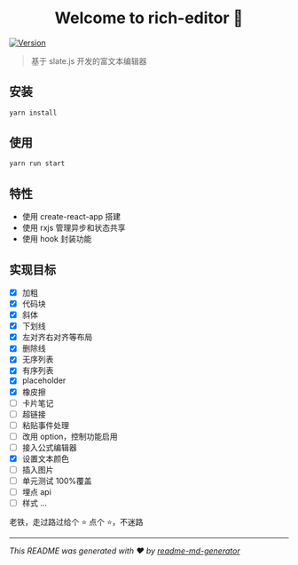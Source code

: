 <h1 align="center">Welcome to rich-editor 👋</h1>
<p>
  <a href="https://www.npmjs.com/package/rich-editor" target="_blank">
    <img alt="Version" src="https://img.shields.io/npm/v/rich-editor.svg">
  </a>
</p>

> 基于 slate.js 开发的富文本编辑器

## 安装

```sh
yarn install
```

## 使用

```sh
yarn run start
```

## 特性

- 使用 create-react-app 搭建
- 使用 rxjs 管理异步和状态共享
- 使用 hook 封装功能

## 实现目标

- [x] 加粗
- [x] 代码块
- [x] 斜体
- [x] 下划线
- [x] 左对齐右对齐等布局
- [x] 删除线
- [x] 无序列表
- [x] 有序列表
- [x] placeholder
- [x] 橡皮擦
- [ ] 卡片笔记
- [ ] 超链接
- [ ] 粘贴事件处理
- [ ] 改用 option，控制功能启用
- [ ] 接入公式编辑器
- [x] 设置文本颜色
- [ ] 插入图片
- [ ] 单元测试 100%覆盖
- [ ] 埋点 api
- [ ] 样式
      ...

老铁，走过路过给个 ⭐️
点个 ⭐️，不迷路

---

_This README was generated with ❤️ by [readme-md-generator](https://github.com/kefranabg/readme-md-generator)_
